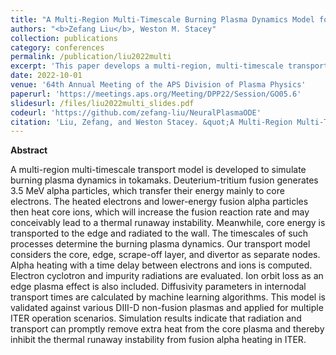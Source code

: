 ```yaml
---
title: "A Multi-Region Multi-Timescale Burning Plasma Dynamics Model for Tokamaks"
authors: "<b>Zefang Liu</b>, Weston M. Stacey"
collection: publications
category: conferences
permalink: /publication/liu2022multi
excerpt: 'This paper develops a multi-region, multi-timescale transport model to simulate burning plasma dynamics in tokamaks, addressing energy transport and radiation effects to prevent thermal runaway instability in ITER scenarios.'
date: 2022-10-01
venue: '64th Annual Meeting of the APS Division of Plasma Physics'
paperurl: 'https://meetings.aps.org/Meeting/DPP22/Session/GO05.6'
slidesurl: /files/liu2022multi_slides.pdf
codeurl: 'https://github.com/zefang-liu/NeuralPlasmaODE'
citation: 'Liu, Zefang, and Weston Stacey. &quot;A Multi-Region Multi-Timescale Burning Plasma Dynamics Model for Tokamaks.&quot; <i>APS Division of Plasma Physics Meeting Abstracts</i>. Vol. 2022. 2022.'
---
```


**Abstract**

A multi-region multi-timescale transport model is developed to simulate burning plasma dynamics in tokamaks. Deuterium-tritium fusion generates 3.5 MeV alpha particles, which transfer their energy mainly to core electrons. The heated electrons and lower-energy fusion alpha particles then heat core ions, which will increase the fusion reaction rate and may conceivably lead to a thermal runaway instability. Meanwhile, core energy is transported to the edge and radiated to the wall. The timescales of such processes determine the burning plasma dynamics. Our transport model considers the core, edge, scrape-off layer, and divertor as separate nodes. Alpha heating with a time delay between electrons and ions is computed. Electron cyclotron and impurity radiations are evaluated. Ion orbit loss as an edge plasma effect is also included. Diffusivity parameters in internodal transport times are calculated by machine learning algorithms. This model is validated against various DIII-D non-fusion plasmas and applied for multiple ITER operation scenarios. Simulation results indicate that radiation and transport can promptly remove extra heat from the core plasma and thereby inhibit the thermal runaway instability from fusion alpha heating in ITER.
